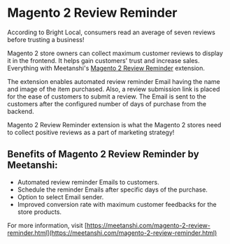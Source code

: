 # Magento 2 Review Reminder 

According to Bright Local, consumers read an average of seven reviews before trusting a business!

Magento 2 store owners can collect maximum customer reviews to display it in the frontend. It helps gain customers' trust and increase sales. Everything with Meetanshi's [Magento 2 Review Reminder](https://meetanshi.com/magento-2-review-reminder.html) extension.

The extension enables automated review reminder Email having the name and image of the item purchased. Also, a review submission link is placed for the ease of customers to submit a review. The Email is sent to the customers after the configured number of days of purchase from the backend.

Magento 2 Review Reminder extension is what the Magento 2 stores need to collect positive reviews as a part of marketing strategy!

## Benefits of Magento 2 Review Reminder by Meetanshi:
* Automated review reminder Emails to customers.
* Schedule the reminder Emails after specific days of the purchase.
* Option to select Email sender.
* Improved conversion rate with maximum customer feedbacks for the store products.

For more information, visit [https://meetanshi.com/magento-2-review-reminder.html](https://meetanshi.com/magento-2-review-reminder.html)

